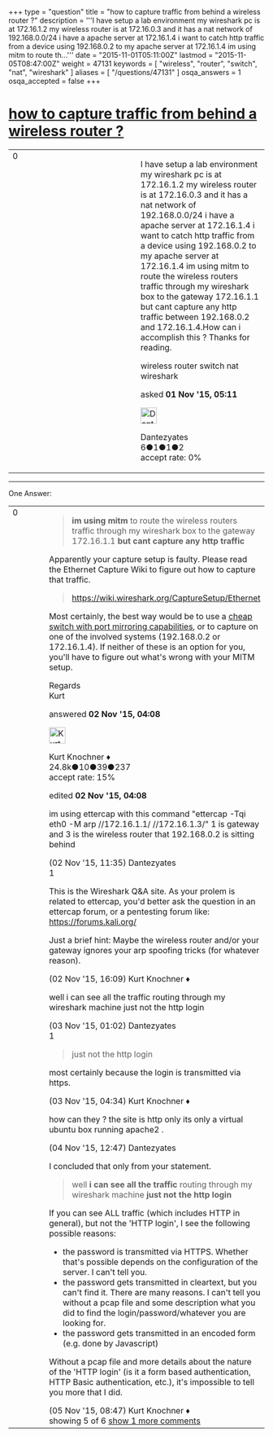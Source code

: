 +++
type = "question"
title = "how to capture traffic from behind a wireless router ?"
description = '''I have setup a lab environment my wireshark pc is at 172.16.1.2 my wireless router is at 172.16.0.3 and it has a nat network of 192.168.0.0/24 i have a apache server at 172.16.1.4 i want to catch http traffic from a device using 192.168.0.2 to my apache server at 172.16.1.4 im using mitm to route th...'''
date = "2015-11-01T05:11:00Z"
lastmod = "2015-11-05T08:47:00Z"
weight = 47131
keywords = [ "wireless", "router", "switch", "nat", "wireshark" ]
aliases = [ "/questions/47131" ]
osqa_answers = 1
osqa_accepted = false
+++

<div class="headNormal">

# [how to capture traffic from behind a wireless router ?](/questions/47131/how-to-capture-traffic-from-behind-a-wireless-router)

</div>

<div id="main-body">

<div id="askform">

<table id="question-table" style="width:100%;"><colgroup><col style="width: 50%" /><col style="width: 50%" /></colgroup><tbody><tr class="odd"><td style="width: 30px; vertical-align: top"><div class="vote-buttons"><span id="post-47131-upvote" class="ajax-command post-vote up" rel="nofollow" title="I like this post (click again to cancel)"> </span><div id="post-47131-score" class="post-score" title="current number of votes">0</div><span id="post-47131-downvote" class="ajax-command post-vote down" rel="nofollow" title="I dont like this post (click again to cancel)"> </span> <span id="favorite-mark" class="ajax-command favorite-mark" rel="nofollow" title="mark/unmark this question as favorite (click again to cancel)"> </span><div id="favorite-count" class="favorite-count"></div></div></td><td><div id="item-right"><div class="question-body"><p>I have setup a lab environment my wireshark pc is at 172.16.1.2 my wireless router is at 172.16.0.3 and it has a nat network of 192.168.0.0/24 i have a apache server at 172.16.1.4 i want to catch http traffic from a device using 192.168.0.2 to my apache server at 172.16.1.4 im using mitm to route the wireless routers traffic through my wireshark box to the gateway 172.16.1.1 but cant capture any http traffic between 192.168.0.2 and 172.16.1.4.How can i accomplish this ? Thanks for reading.</p></div><div id="question-tags" class="tags-container tags"><span class="post-tag tag-link-wireless" rel="tag" title="see questions tagged &#39;wireless&#39;">wireless</span> <span class="post-tag tag-link-router" rel="tag" title="see questions tagged &#39;router&#39;">router</span> <span class="post-tag tag-link-switch" rel="tag" title="see questions tagged &#39;switch&#39;">switch</span> <span class="post-tag tag-link-nat" rel="tag" title="see questions tagged &#39;nat&#39;">nat</span> <span class="post-tag tag-link-wireshark" rel="tag" title="see questions tagged &#39;wireshark&#39;">wireshark</span></div><div id="question-controls" class="post-controls"></div><div class="post-update-info-container"><div class="post-update-info post-update-info-user"><p>asked <strong>01 Nov '15, 05:11</strong></p><img src="https://secure.gravatar.com/avatar/164e796c00b1488439efd3fb85210a48?s=32&amp;d=identicon&amp;r=g" class="gravatar" width="32" height="32" alt="Dantezyates&#39;s gravatar image" /><p><span>Dantezyates</span><br />
<span class="score" title="6 reputation points">6</span><span title="1 badges"><span class="badge1">●</span><span class="badgecount">1</span></span><span title="1 badges"><span class="silver">●</span><span class="badgecount">1</span></span><span title="2 badges"><span class="bronze">●</span><span class="badgecount">2</span></span><br />
<span class="accept_rate" title="Rate of the user&#39;s accepted answers">accept rate:</span> <span title="Dantezyates has no accepted answers">0%</span></p></div></div><div id="comments-container-47131" class="comments-container"></div><div id="comment-tools-47131" class="comment-tools"></div><div class="clear"></div><div id="comment-47131-form-container" class="comment-form-container"></div><div class="clear"></div></div></td></tr></tbody></table>

------------------------------------------------------------------------

<div class="tabBar">

<span id="sort-top"></span>

<div class="headQuestions">

One Answer:

</div>

</div>

<span id="47147"></span>

<div id="answer-container-47147" class="answer">

<table style="width:100%;"><colgroup><col style="width: 50%" /><col style="width: 50%" /></colgroup><tbody><tr class="odd"><td style="width: 30px; vertical-align: top"><div class="vote-buttons"><span id="post-47147-upvote" class="ajax-command post-vote up" rel="nofollow" title="I like this post (click again to cancel)"> </span><div id="post-47147-score" class="post-score" title="current number of votes">0</div><span id="post-47147-downvote" class="ajax-command post-vote down" rel="nofollow" title="I dont like this post (click again to cancel)"> </span></div></td><td><div class="item-right"><div class="answer-body"><blockquote><p><strong>im using mitm</strong> to route the wireless routers traffic through my wireshark box to the gateway 172.16.1.1 <strong>but cant capture any http traffic</strong></p></blockquote><p>Apparently your capture setup is faulty. Please read the Ethernet Capture Wiki to figure out how to capture that traffic.</p><blockquote><p><a href="https://wiki.wireshark.org/CaptureSetup/Ethernet">https://wiki.wireshark.org/CaptureSetup/Ethernet</a></p></blockquote><p>Most certainly, the best way would be to use a <a href="https://ask.wireshark.org/questions/13892/port-mirror-switch">cheap switch with port mirroring capabilities</a>, or to capture on one of the involved systems (192.168.0.2 or 172.16.1.4). If neither of these is an option for you, you'll have to figure out what's wrong with your MITM setup.</p><p>Regards<br />
Kurt</p></div><div class="answer-controls post-controls"></div><div class="post-update-info-container"><div class="post-update-info post-update-info-user"><p>answered <strong>02 Nov '15, 04:08</strong></p><img src="https://secure.gravatar.com/avatar/23b7bf5b13bc2c98b2e8aa9869ca5d75?s=32&amp;d=identicon&amp;r=g" class="gravatar" width="32" height="32" alt="Kurt%20Knochner&#39;s gravatar image" /><p><span>Kurt Knochner ♦</span><br />
<span class="score" title="24767 reputation points"><span>24.8k</span></span><span title="10 badges"><span class="badge1">●</span><span class="badgecount">10</span></span><span title="39 badges"><span class="silver">●</span><span class="badgecount">39</span></span><span title="237 badges"><span class="bronze">●</span><span class="badgecount">237</span></span><br />
<span class="accept_rate" title="Rate of the user&#39;s accepted answers">accept rate:</span> <span title="Kurt Knochner has 344 accepted answers">15%</span> </br></p></div><div class="post-update-info post-update-info-edited"><p><span> edited <strong>02 Nov '15, 04:08</strong> </span></p></div></div><div id="comments-container-47147" class="comments-container"><span id="47168"></span><div id="comment-47168" class="comment"><div id="post-47168-score" class="comment-score"></div><div class="comment-text"><p>im using ettercap with this command "ettercap -Tqi eth0 -M arp //172.16.1.1/ //172.16.1.3/" 1 is gateway and 3 is the wireless router that 192.168.0.2 is sitting behind</p></div><div id="comment-47168-info" class="comment-info"><span class="comment-age">(02 Nov '15, 11:35)</span> <span class="comment-user userinfo">Dantezyates</span></div></div><span id="47174"></span><div id="comment-47174" class="comment"><div id="post-47174-score" class="comment-score">1</div><div class="comment-text"><p>This is the Wireshark Q&amp;A site. As your prolem is related to ettercap, you'd better ask the question in an ettercap forum, or a pentesting forum like: <a href="https://forums.kali.org/">https://forums.kali.org/</a></p><p>Just a brief hint: Maybe the wireless router and/or your gateway ignores your arp spoofing tricks (for whatever reason).</p></div><div id="comment-47174-info" class="comment-info"><span class="comment-age">(02 Nov '15, 16:09)</span> <span class="comment-user userinfo">Kurt Knochner ♦</span></div></div><span id="47178"></span><div id="comment-47178" class="comment"><div id="post-47178-score" class="comment-score"></div><div class="comment-text"><p>well i can see all the traffic routing through my wireshark machine just not the http login</p></div><div id="comment-47178-info" class="comment-info"><span class="comment-age">(03 Nov '15, 01:02)</span> <span class="comment-user userinfo">Dantezyates</span></div></div><span id="47181"></span><div id="comment-47181" class="comment"><div id="post-47181-score" class="comment-score">1</div><div class="comment-text"><blockquote><p>just not the http login</p></blockquote><p>most certainly because the login is transmitted via https.</p></div><div id="comment-47181-info" class="comment-info"><span class="comment-age">(03 Nov '15, 04:34)</span> <span class="comment-user userinfo">Kurt Knochner ♦</span></div></div><span id="47259"></span><div id="comment-47259" class="comment"><div id="post-47259-score" class="comment-score"></div><div class="comment-text"><p>how can they ? the site is http only its only a virtual ubuntu box running apache2 .</p></div><div id="comment-47259-info" class="comment-info"><span class="comment-age">(04 Nov '15, 12:47)</span> <span class="comment-user userinfo">Dantezyates</span></div></div><span id="47295"></span><div id="comment-47295" class="comment not_top_scorer"><div id="post-47295-score" class="comment-score"></div><div class="comment-text"><p>I concluded that only from your statement.</p><blockquote><p>well <strong>i can see all the traffic</strong> routing through my wireshark machine <strong>just not the http login</strong></p></blockquote><p>If you can see ALL traffic (which includes HTTP in general), but not the 'HTTP login', I see the following possible reasons:</p><ul><li>the password is transmitted via HTTPS. Whether that's possible depends on the configuration of the server. I can't tell you.</li><li>the password gets transmitted in cleartext, but you can't find it. There are many reasons. I can't tell you without a pcap file and some description what you did to find the login/password/whatever you are looking for.</li><li>the password gets transmitted in an encoded form (e.g. done by Javascript)</li></ul><p>Without a pcap file and more details about the nature of the 'HTTP login' (is it a form based authentication, HTTP Basic authentication, etc.), it's impossible to tell you more that I did.</p></div><div id="comment-47295-info" class="comment-info"><span class="comment-age">(05 Nov '15, 08:47)</span> <span class="comment-user userinfo">Kurt Knochner ♦</span></div></div></div><div id="comment-tools-47147" class="comment-tools"><span class="comments-showing"> showing 5 of 6 </span> <a href="#" class="show-all-comments-link">show 1 more comments</a></div><div class="clear"></div><div id="comment-47147-form-container" class="comment-form-container"></div><div class="clear"></div></div></td></tr></tbody></table>

</div>

<div class="paginator-container-left">

</div>

</div>

</div>

